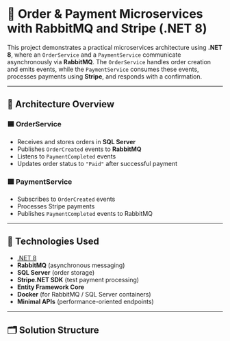 # 🧾 Order & Payment Microservices with RabbitMQ and Stripe (.NET 8)

This project demonstrates a practical microservices architecture using **.NET 8**, where an `OrderService` and a `PaymentService` communicate asynchronously via **RabbitMQ**. The `OrderService` handles order creation and emits events, while the `PaymentService` consumes these events, processes payments using **Stripe**, and responds with a confirmation.

---

## 🧱 Architecture Overview

### 🟦 OrderService
- Receives and stores orders in **SQL Server**
- Publishes `OrderCreated` events to **RabbitMQ**
- Listens to `PaymentCompleted` events
- Updates order status to `"Paid"` after successful payment

### 🟪 PaymentService
- Subscribes to `OrderCreated` events
- Processes Stripe payments
- Publishes `PaymentCompleted` events to RabbitMQ

---

## 🔧 Technologies Used

- [.NET 8](https://dotnet.microsoft.com/en-us/download/dotnet/8.0)
- **RabbitMQ** (asynchronous messaging)
- **SQL Server** (order storage)
- **Stripe.NET SDK** (test payment processing)
- **Entity Framework Core**
- **Docker** (for RabbitMQ / SQL Server containers)
- **Minimal APIs** (performance-oriented endpoints)

---

## 🗂️ Solution Structure

